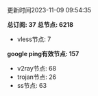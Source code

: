 更新时间2023-11-09 09:54:35

**总订阅: 37**
**总节点: 6218**
- vless节点: 7

**google ping有效节点: 157**
- v2ray节点: 68
- trojan节点: 26
- ss节点: 63
